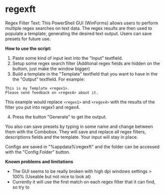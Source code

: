 # regexft
 Regex Filter Text: This PowerShell GUI (WinForms) allows users to perform multiple regex searches on text data. The regex results are then used to populate a template, generating the desired text output. Users can save presets for future use.
 

**How to use the script:**
1. Paste some kind of input iext into the "Input" textfield.
2. Setup some regex search filter (Additonal regex fields are hidden on the buttom, just make the window bigger)
3. Build a template in the "Template" textfield that you want to have in the the "Output" textfield. For example:
```
This is my Template <regex1>.
Please send feedback on <regex4> about it.
```
This example would replace `<regex1>` and `<regex4>` with the results of the filter you put into regex1 and regex4.

4. Press the button "Generate" to get the output.

You also can save presets by typing in some name and change between them with the Combobox. They will save and replace all regex filters, descriptions fields and the template. Your input will stay in place.

Configs are saved in "%appdata%\regexft" and the folder can be accessed with the "Config Folder" button.

**Known problems and limitations**
- The GUI seems to be really broken with high dpi windows settings > 100% (Useable but not nice to look at)
- Currently it will use the first match on each regex filter that it can find, so try to 
